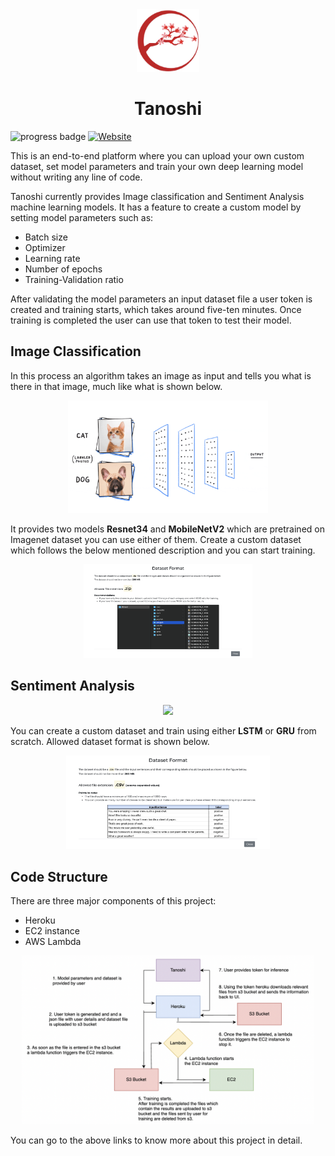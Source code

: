 <div align="center">
  <img src="web/static/information/logo.png" height="100px" />
  <h1 class="custom-inline">Tanoshi</h1>
</div>

![progress badge](https://img.shields.io/badge/status-version%201.0-blue)
[![Website](https://img.shields.io/badge/Website-orange.svg)](https://tanoshi.herokuapp.com/)

This is an end-to-end platform where you can upload your own custom dataset, set model parameters and train your own deep learning model without writing any line of code.

Tanoshi currently provides Image classification and Sentiment Analysis machine learning models.
It has a feature to create a custom model by setting model parameters such as:

- Batch size
- Optimizer
- Learning rate
- Number of epochs
- Training-Validation ratio

After validating the model parameters an input dataset file a user token is created and training starts, which takes around five-ten minutes. Once training is completed the user can use that token to test their model.

## Image Classification

In this process an algorithm takes an image as input and tells you what is there in that image, much like what is shown below.

<div align="center">
  <img src="web/static/information/image_classification.gif" height="180px" />
</div>

It provides two models **Resnet34** and **MobileNetV2** which are pretrained on Imagenet dataset you can use either of them. Create a custom dataset which follows the below mentioned description and you can start training.

<div align="center">
  <img src="images/image_dataset.png" height="150px" />
</div>

## Sentiment Analysis

<div align="center">
  <img src="web/static/information/sentiment_analysis.gif" height="180px" />
</div>

You can create a custom dataset and train using either **LSTM** or **GRU** from scratch. Allowed dataset format is shown below.

<div align="center">
  <img src="images/text_dataset.png" height="150px" />
</div>

## Code Structure

There are three major components of this project:

- Heroku
- EC2 instance
- AWS Lambda

<div align="center">
  <img src="images/flowchart.png" height="270px" />
</div>

You can go to the above links to know more about this project in detail.
